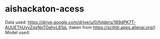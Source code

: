 # aishackaton-acess

Data used: https://drive.google.com/drive/u/0/folders/189dPK7T-AUUEThUyyZqxNxTOahvL81aL (taken from https://scitldr.apps.allenai.org/)  
Model used:
